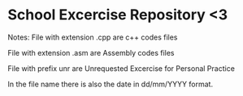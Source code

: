 # School Excercise Repository <3

Notes:
File with extension .cpp are c++ codes files

File with extension .asm are Assembly codes files

File with prefix unr are Unrequested Excercise for Personal Practice

In the file name there is also the date in dd/mm/YYYY format.
